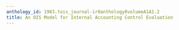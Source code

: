 ```yaml
---
anthology_id: 1983.tois_journal-ir0anthology0volumeA1A1.2
title: An OIS Model for Internal Accounting Control Evaluation
---
```

